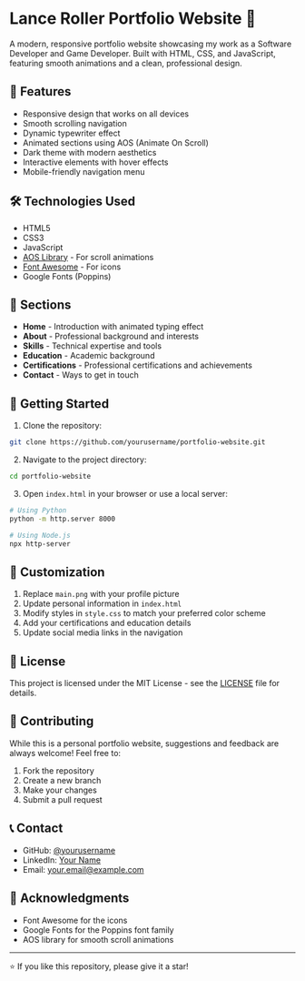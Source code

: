 # Lance Roller Portfolio Website 🚀

A modern, responsive portfolio website showcasing my work as a Software Developer and Game Developer. Built with HTML, CSS, and JavaScript, featuring smooth animations and a clean, professional design.

## 🌟 Features

- Responsive design that works on all devices
- Smooth scrolling navigation
- Dynamic typewriter effect
- Animated sections using AOS (Animate On Scroll)
- Dark theme with modern aesthetics
- Interactive elements with hover effects
- Mobile-friendly navigation menu

## 🛠️ Technologies Used

- HTML5
- CSS3
- JavaScript
- [AOS Library](https://michalsnik.github.io/aos/) - For scroll animations
- [Font Awesome](https://fontawesome.com/) - For icons
- Google Fonts (Poppins)

## 📱 Sections

- **Home** - Introduction with animated typing effect
- **About** - Professional background and interests
- **Skills** - Technical expertise and tools
- **Education** - Academic background
- **Certifications** - Professional certifications and achievements
- **Contact** - Ways to get in touch

## 🚀 Getting Started

1. Clone the repository:
```bash
git clone https://github.com/yourusername/portfolio-website.git
```

2. Navigate to the project directory:
```bash
cd portfolio-website
```

3. Open `index.html` in your browser or use a local server:
```bash
# Using Python
python -m http.server 8000

# Using Node.js
npx http-server
```

## 🔧 Customization

1. Replace `main.png` with your profile picture
2. Update personal information in `index.html`
3. Modify styles in `style.css` to match your preferred color scheme
4. Add your certifications and education details
5. Update social media links in the navigation

## 📄 License

This project is licensed under the MIT License - see the [LICENSE](LICENSE) file for details.

## 🤝 Contributing

While this is a personal portfolio website, suggestions and feedback are always welcome! Feel free to:

1. Fork the repository
2. Create a new branch
3. Make your changes
4. Submit a pull request

## 📞 Contact

- GitHub: [@yourusername](https://github.com/yourusername)
- LinkedIn: [Your Name](https://linkedin.com/in/yourprofile)
- Email: your.email@example.com

## 🙏 Acknowledgments

- Font Awesome for the icons
- Google Fonts for the Poppins font family
- AOS library for smooth scroll animations

---
⭐️ If you like this repository, please give it a star!

